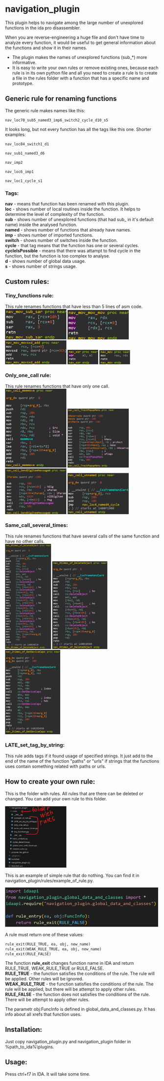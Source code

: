 # navigation_plugin
This plugin helps to navigate among the large number of unexplored functions in the ida pro disassembler. 

When you are reverse-engineering a huge file and don't have time to analyze every function, it would be useful to get general information about the functions and show it in their names.
- The plugin makes the names of unexplored functions (sub_*) more informative.
- It is easy to write your own rules or remove existing ones, because each rule is in its own python file and all you need to create a rule is to create a file in the rules folder with a function that has a specific name and prototype.
## Generic rule for renaming functions
The generic rule makes names like this:
```
nav_loc70_sub5_named3_imp6_switch2_cycle_d10_s5
```
It looks long, but not every function has all the tags like this one. Shorter examples:
```
nav_loc84_switch1_d1
```
```
nav_sub1_named3_d6
```
```
nav_imp2
```
```
nav_loc6_imp1
```
```
nav_loc1_cycle_s1
```
### Tags:
**nav** - means that function has been renamed with this plugin.<br />
**loc** - shows number of local routines inside the function. It helps to determine the level of complexity of the function.<br />
**sub** - shows number of unexplored functions (that had sub_ in it's default name) inside the analysed function.<br />
**named** - shows number of functions that already have names.<br />
**imp** - shows number of imported functions.<br />
**switch** - shows number of switches inside the function.<br />
**cycle** - that tag means that the function has one or several cycles.<br />
**cycleIsPossible** - means that there was attampt to find cycle in the function, but the function is too complex to analyse.<br />
**d** - shows number of global data usage.<br />
**s** - shows number of strings usage.<br />

## Custom rules:
### Tiny_functions rule:
This rule renames functions that have less than 5 lines of asm code.<br />
<img src="https://github.com/RomanRybachek/navigation_plugin/blob/main/pictures_for_github/tiny2.png" alt="drawing" width="200"/>
<img src="https://github.com/RomanRybachek/navigation_plugin/blob/main/pictures_for_github/tiny4.png" alt="drawing" width="200"/>
<img src="https://github.com/RomanRybachek/navigation_plugin/blob/main/pictures_for_github/tiny3.png" alt="drawing" width="200"/>
<img src="https://github.com/RomanRybachek/navigation_plugin/blob/main/pictures_for_github/tiny1.png" alt="drawing" width="100"/>
<img src="https://github.com/RomanRybachek/navigation_plugin/blob/main/pictures_for_github/tiny6.png" alt="drawing" width="100"/>
### Only_one_call rule:
This rule renames functions that have only one call.<br />
<img src="https://github.com/RomanRybachek/navigation_plugin/blob/main/pictures_for_github/one3.png" alt="drawing" width="200"/>
<img src="https://github.com/RomanRybachek/navigation_plugin/blob/main/pictures_for_github/one2.png" alt="drawing" width="200"/>
<img src="https://github.com/RomanRybachek/navigation_plugin/blob/main/pictures_for_github/one4.png" alt="drawing" width="200"/>
<img src="https://github.com/RomanRybachek/navigation_plugin/blob/main/pictures_for_github/one1.png" alt="drawing" width="200"/>
### Same_call_several_times:
This rule renames functions that have several calls of the same function and have no other calls.<br />
<img src="https://github.com/RomanRybachek/navigation_plugin/blob/main/pictures_for_github/times2.png" alt="drawing" width="150"/>
<img src="https://github.com/RomanRybachek/navigation_plugin/blob/main/pictures_for_github/times1.png" alt="drawing" width="180"/>
<img src="https://github.com/RomanRybachek/navigation_plugin/blob/main/pictures_for_github/times.png" alt="drawing" width="180"/>
### LATE_set_tag_by_string:
This rule adds tags if it found usage of specified strings. It just add to the end of the name of the function "paths" or "urls" if strings that the functions uses contain something related with paths or urls.
## How to create your own rule:
This is the folder with rules. All rules that are there can be deleted or changed. You can add your own rule to this folder.<br />

<img src="https://github.com/RomanRybachek/navigation_plugin/blob/main/pictures_for_github/folder_with_rules.png" alt="drawing" width="200"/><br />

This is an example of simple rule that do nothing. You can find it in navigation_plugin/rules/example_of_rule.py.<br />

<img src="https://github.com/RomanRybachek/navigation_plugin/blob/main/pictures_for_github/simple_rule_that_does_nothing.png" alt="drawing" width="500"/><br />

A rule must return one of these values:
```
rule_exit(RULE_TRUE, ea, obj, new_name) 
rule_exit(WEAK_RULE_TRUE, ea, obj, new_name) 
rule_exit(RULE_FALSE)
```
The function **rule_exit** changes function name in IDA and return RULE_TRUE, WEAK_RULE_TRUE or RULE_FALSE.<br />
**RULE_TRUE** - the function satisfies the conditions of the rule. The rule will be applied. Other rules will be ignored. <br />
**WEAK_RULE_TRUE** - the function satisfies the conditions of the rule. The rule will be applied, but there will be attempt to apply other rules. <br />
**RULE_FALSE** - the function does not satisfies the conditions of the rule. There will be attempt to apply other rules. <br />

The parametr obj:FuncInfo is defined in global_data_and_classes.py. It has info about all xrefs that function uses.
## Installation:
Just copy navigation_plugin.py and navigation_plugin folder in %path_to_ida%\plugins.
## Usage:
Press ctrl+f7 in IDA. It will take some time.
